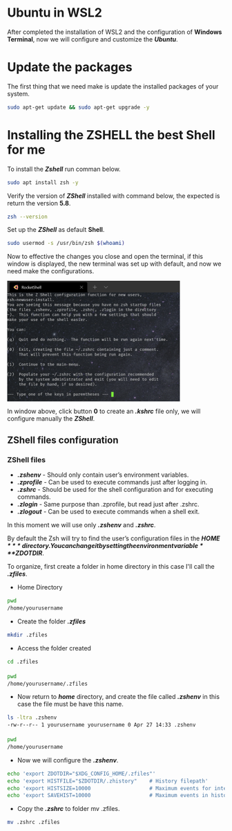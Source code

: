 # Ubuntu in WSL2

After completed the installation of WSL2 and the configuration of **Windows Terminal**, now we will configure and customize the ***Ubuntu***.

# Update the packages

The first thing that we need make is update the installed packages of your system.

```bash
sudo apt-get update && sudo apt-get upgrade -y
```

# Installing the ZSHELL the best Shell for me

To install the ***Zshell*** run comman below.

```bash
sudo apt install zsh -y
```

Verify the version of ***ZShell*** installed with command below, the expected is return the version **5.8**.

```bash
zsh --version
```

Set up the ***ZShell*** as default **Shell**.

```bash
sudo usermod -s /usr/bin/zsh $(whoami)
```

Now to effective the changes you close and open the terminal, if this window is displayed, the new terminal was set up with default, and now we need make the configurations.


<img align="center" src="https://github.com/landex/Linux/blob/main/UbuntuWSL/images/zshell_start_20210426_235211.png" alt="drawing" width="400"/>


In window above, click button **0** to create an ***.kshrc*** file only, we will configure manually the ***ZShell***.

## ZShell files configuration

### ZShell files

* ***.zshenv*** - Should only contain user’s environment variables.
* ***.zprofile*** - Can be used to execute commands just after logging in.
* ***.zshrc*** - Should be used for the shell configuration and for executing commands.
* ***.zlogin*** - Same purpose than .zprofile, but read just after .zshrc.
* ***.zlogout*** - Can be used to execute commands when a shell exit.

In this moment we will use only ***.zshenv*** and ***.zshrc***.

By default the Zsh will try to find the user’s configuration files in the ***$HOME*** directory. You can change it by setting the environment variable ***$ZDOTDIR***.

To organize, first create a folder in home directory in this case I'll call the ***.zfiles***.

* Home Directory
```bash
pwd
/home/yourusername
```

* Create the folder ***.zfiles***
```bash
mkdir .zfiles
```

* Access the folder created
```bash
cd .zfiles

pwd
/home/yourusername/.zfiles

```

* Now return to ***home*** directory, and create the file called ***.zshenv*** in this case the file must be have this name.

```bash
ls -ltra .zshenv
-rw-r--r-- 1 yourusername yourusername 0 Apr 27 14:33 .zshenv

pwd
/home/yourusername

```

* Now we will configure the ***.zshenv***.

```bash
echo 'export ZDOTDIR="$XDG_CONFIG_HOME/.zfiles"'                                              >> .zshenv
echo 'export HISTFILE="$ZDOTDIR/.zhistory"    # History filepath'                             >> .zshenv
echo 'export HISTSIZE=10000                   # Maximum events for internal history'          >> .zshenv
echo 'export SAVEHIST=10000                   # Maximum events in history file'               >> .zshenv
```

* Copy the ***.zshrc*** to folder mv .zfiles.

```bash
mv .zshrc .zfiles
```

